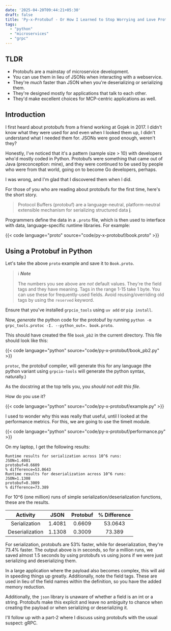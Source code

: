 ```yaml
---
date: '2025-04-20T09:44:21+05:30'
draft: false
title: 'Py-x-Protobuf - Or How I Learned to Stop Worrying and Love Protocol Buffers'
tags:
  - "python"
  - "microservices"
  - "grpc"
---
```


## TLDR

- Protobufs are a mainstay of microservice development.
- You can use them in lieu of JSONs when interacting with a webservice.
- They're _much_ faster than JSON when you're deserializing or serializing them.
- They're designed mostly for applications that talk to each other.
- They'd make excellent choices for MCP-centric applications as well.

## Introduction

I first heard about protobufs from a friend working at Gojek in 2017. I didn't
know what they were used for and even when I looked them up, I didn't understand
what I needed them for. JSONs were good enough, weren't they?

Honestly, I've noticed that it's a pattern (sample size > 10) with developers
who'd mostly coded in Python. Protobufs were something that came out of Java
(preconception: mine), and they were continued to be used by people who were
from that world, going on to become Go developers, perhaps.

I was wrong, and I'm glad that I discovered them when I did.

For those of you who are reading about protobufs for the first time, here's the
short story.

> Protocol Buffers (protobuf) are a language-neutral, platform-neutral
> extensible mechanism for serializing structured data
> [i](https://protobuf.dev/overview/).

Programmers define the data in a `.proto` file, which is then used to interface
with data, language-specific runtime libraries. For example:

{{< code language="proto" source="code/py-x-protobuf/book.proto" >}}

## Using a Protobuf in Python

Let's take the above `proto` example and save it to `Book.proto`.

<!--  TODO: Solve the admonition problem elegantly. -->

> ℹ️ _**Note**_
>
> The numbers you see above are _not_ default values. They're the field tags and
> they have meaning. Tags in the range 1-15 take 1 byte. You can use these for
> frequently-used fields. Avoid reusing/overriding old tags by using the
> `reserved` keyword.

Ensure that you've installed `grpcio_tools` using `uv add` or `pip install`.

Now, _generate_ the python code for the protobuf by running
`python -m grpc_tools.protoc -I. --python_out=. book.proto`.

This should have created the file `book_pb2` in the current directory. This file
should look like this:

{{< code language="python" source="code/py-x-protobuf/book_pb2.py" >}}

`protoc`, the protobuf compiler, will generate this for any language (the python
variant using `grpcio-tools` will generate the python syntax, naturally.)

As the docstring at the top tells you, you _should not edit this file_.

How do you use it?

{{< code language="python" source="code/py-x-protobuf/example.py" >}}

I used to wonder why this was really that useful, until I looked at the
performance metrics. For this, we are going to use the timeit module.

{{< code language="python" source="code/py-x-protobuf/performance.py" >}}

On my laptop, I get the following results:

```
Runtime results for serialization across 10^6 runs:
JSON=1.4081
protobuf=0.6609
% difference=53.0643
Runtime results for deserialization across 10^6 runs:
JSON=1.1308
protobuf=0.3009
% difference=73.389
```

For 10^6 (one million) runs of simple serialization/deserialization functions,
these are the results.

| **Activity**    | **JSON** | **Protobuf** | **% Difference** |
|:---------------:|:--------:|:------------:|:----------------:|
| Serialization   | 1.4081   | 0.6609       | 53.0643          |
| Deserialization | 1.1308   | 0.3009       | 73.389           |

For serialization, protobufs are 53% faster, while for deserialization, they're 73.4% faster. The output above is in seconds, so for a million runs, we saved almost 1.5 seconds by using protobufs vs using jsons if we were just serializing and deserializing them.

In a large application where the payload also becomes complex, this will aid in speeding things up greatly. Additionally, note the field tags. These are used in lieu of the field names within the definition, so you have the added memory reduction.

Additionally, the `json` library is unaware of whether a field is an int or a string. Protobufs make this explicit and leave no ambiguity to chance when creating the payload or when serializing or deserializing it.

I'll follow up with a part-2 where I discuss using protobufs with the usual suspect: gRPC.